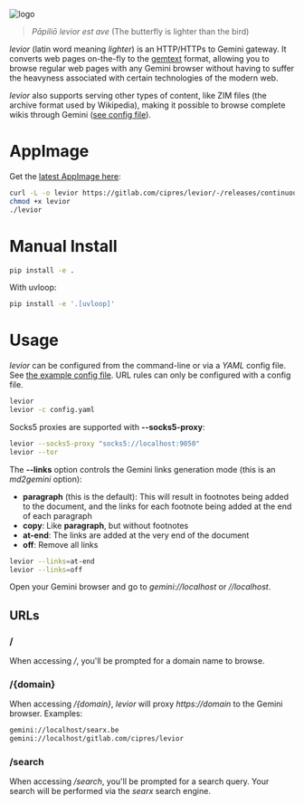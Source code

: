 ![logo](https://gitlab.com/cipres/levior/-/raw/master/media/img/levior-256.png)

> *Pāpiliō levior est ave* (The butterfly is lighter than the bird)

*levior* (latin word meaning *lighter*) is an HTTP/HTTPs to Gemini gateway.
It converts web pages on-the-fly to
the [gemtext](https://gemini.circumlunar.space/docs/gemtext.gmi) format,
allowing you to browse regular web pages with any Gemini browser without having
to suffer the heavyness associated with certain technologies of the modern web.

*levior* also supports serving other types of content, like ZIM files (the
archive format used by Wikipedia), making it possible to browse complete wikis
through Gemini ([see config file](https://gitlab.com/cipres/levior/-/raw/master/examples/levior.zim.yaml)).

# AppImage

Get the [latest AppImage here](https://gitlab.com/cipres/levior/-/releases/continuous-master/downloads/levior-latest-x86_64.AppImage):

```sh
curl -L -o levior https://gitlab.com/cipres/levior/-/releases/continuous-master/downloads/levior-latest-x86_64.AppImage
chmod +x levior
./levior
```

# Manual Install

```sh
pip install -e .
```

With uvloop:

```sh
pip install -e '.[uvloop]'
```

# Usage

*levior* can be configured from the command-line or via a *YAML* config file.
See [the example config file](https://gitlab.com/cipres/levior/-/raw/master/examples/levior.yaml). URL rules can only be configured with a config file.

```sh
levior
levior -c config.yaml
```

Socks5 proxies are supported with **--socks5-proxy**:

```sh
levior --socks5-proxy "socks5://localhost:9050"
levior --tor
```

The **--links** option controls the Gemini links generation mode (this is
an *md2gemini* option):

- **paragraph** (this is the default): This will result in footnotes being added to the document, and the links for each footnote being added at the end of each paragraph
- **copy**: Like **paragraph**, but without footnotes
- **at-end**: The links are added at the very end of the document
- **off**: Remove all links

```sh
levior --links=at-end
levior --links=off
```

Open your Gemini browser and go to *gemini://localhost* or *//localhost*.

## URLs

### /

When accessing */*, you'll be prompted for a domain name to browse.

### /{domain}

When accessing */{domain}*, *levior* will proxy *https://domain* to the
Gemini browser. Examples:

```sh
gemini://localhost/searx.be
gemini://localhost/gitlab.com/cipres/levior
```

### /search

When accessing */search*, you'll be prompted for a search query. Your search
will be performed via the *searx* search engine.
